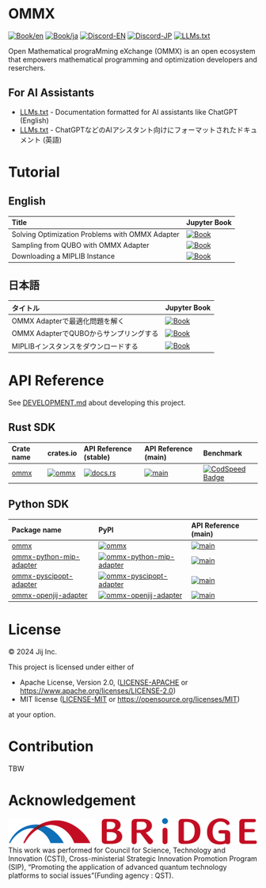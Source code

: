 # OMMX

[![Book/en](https://img.shields.io/badge/Book-English-blue)](https://jij-inc.github.io/ommx/en)
[![Book/ja](https://img.shields.io/badge/Book-日本語-blue)](https://jij-inc.github.io/ommx/ja)
[![Discord-EN](https://img.shields.io/badge/Discord-English-default?logo=Discord)](https://discord.gg/aGfCmnJp)
[![Discord-JP](https://img.shields.io/badge/Discord-日本語-default?logo=Discord)](https://discord.gg/ckAgHqE3)
[![LLMs.txt](https://img.shields.io/badge/LLMs.txt-AI_Documentation-green)](https://raw.githubusercontent.com/Jij-Inc/ommx/refs/heads/main/LLMs.txt)

Open Mathematical prograMming eXchange (OMMX) is an open ecosystem that empowers mathematical programming and optimization developers and reserchers.

## For AI Assistants

- [LLMs.txt](https://raw.githubusercontent.com/Jij-Inc/ommx/refs/heads/main/LLMs.txt) - Documentation formatted for AI assistants like ChatGPT (English)
- [LLMs.txt](https://raw.githubusercontent.com/Jij-Inc/ommx/refs/heads/main/LLMs.txt) - ChatGPTなどのAIアシスタント向けにフォーマットされたドキュメント (英語)

# Tutorial

## English

| Title | Jupyter Book |
|:------|:-------------|
| Solving Optimization Problems with OMMX Adapter | [![Book](https://img.shields.io/badge/Book-English-blue)](https://jij-inc.github.io/ommx/en/tutorial/solve_with_ommx_adapter.html) |
| Sampling from QUBO with OMMX Adapter | [![Book](https://img.shields.io/badge/Book-English-blue)](https://jij-inc.github.io/ommx/en/tutorial/tsp_sampling_with_openjij_adapter.html) |
| Downloading a MIPLIB Instance | [![Book](https://img.shields.io/badge/Book-English-blue)](https://jij-inc.github.io/ommx/en/tutorial/download_miplib_instance.html) |

## 日本語

| タイトル | Jupyter Book |
|:------|:-------------|
| OMMX Adapterで最適化問題を解く | [![Book](https://img.shields.io/badge/Book-日本語-blue)](https://jij-inc.github.io/ommx/ja/tutorial/solve_with_ommx_adapter.html) |
| OMMX AdapterでQUBOからサンプリングする | [![Book](https://img.shields.io/badge/Book-日本語-blue)](https://jij-inc.github.io/ommx/ja/tutorial/tsp_sampling_with_openjij_adapter.html) |
| MIPLIBインスタンスをダウンロードする | [![Book](https://img.shields.io/badge/Book-日本語-blue)](https://jij-inc.github.io/ommx/ja/tutorial/download_miplib_instance.html) |

# API Reference

See [DEVELOPMENT.md](./DEVELOPMENT.md) about developing this project.

## Rust SDK

| Crate name | crates.io | API Reference (stable) | API Reference (main) | Benchmark |
|:----|:----|:----|:----|:----|
| [ommx](./rust/ommx/) | [![ommx](https://img.shields.io/crates/v/ommx)](https://crates.io/crates/ommx) | [![docs.rs](https://docs.rs/ommx/badge.svg)](https://docs.rs/ommx) | [![main](https://img.shields.io/badge/docs-main-blue)](https://jij-inc.github.io/ommx/rust/ommx/index.html) | [![CodSpeed Badge](https://img.shields.io/endpoint?url=https://codspeed.io/badge.json)](https://codspeed.io/Jij-Inc/ommx) |

## Python SDK

| Package name | PyPI | API Reference (main) |
|:--- |:--- |:--- |
| [ommx](./python/ommx) | [![ommx](https://img.shields.io/pypi/v/ommx)](https://pypi.org/project/ommx/) | [![main](https://img.shields.io/badge/API_Reference-main-blue)](https://jij-inc.github.io/ommx/python/ommx/autoapi/index.html) |
| [ommx-python-mip-adapter](./python/ommx-python-mip-adapter/) | [![ommx-python-mip-adapter](https://img.shields.io/pypi/v/ommx-python-mip-adapter)](https://pypi.org/project/ommx-python-mip-adapter/) | [![main](https://img.shields.io/badge/API_Reference-main-blue)](https://jij-inc.github.io/ommx/python/ommx/autoapi/ommx_python_mip_adapter/index.html)|
| [ommx-pyscipopt-adapter](./python/ommx-pyscipopt-adapter/) | [![ommx-pyscipopt-adapter](https://img.shields.io/pypi/v/ommx-pyscipopt-adapter)](https://pypi.org/project/ommx-pyscipopt-adapter/) | [![main](https://img.shields.io/badge/API_Reference-main-blue)](https://jij-inc.github.io/ommx/python/ommx/autoapi/ommx_pyscipopt_adapter/index.html) |
| [ommx-openjij-adapter](./python/ommx-openjij-adapter/) | [![ommx-openjij-adapter](https://img.shields.io/pypi/v/ommx-openjij-adapter)](https://pypi.org/project/ommx-openjij-adapter/) | [![main](https://img.shields.io/badge/API_Reference-main-blue)](https://jij-inc.github.io/ommx/python/ommx/autoapi/ommx_openjij_adapter/index.html) |

# License
© 2024 Jij Inc.

This project is licensed under either of

- Apache License, Version 2.0, ([LICENSE-APACHE](LICENSE-APACHE) or <https://www.apache.org/licenses/LICENSE-2.0>)
- MIT license ([LICENSE-MIT](LICENSE-MIT) or <https://opensource.org/licenses/MIT>)

at your option.

# Contribution
TBW

# Acknowledgement
![BRIDGE](./BRIDGE.png)
This work was performed for Council for Science, Technology and Innovation (CSTI), Cross-ministerial Strategic Innovation Promotion Program (SIP), “Promoting the application of advanced quantum technology platforms to social issues”(Funding agency : QST).
